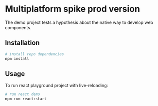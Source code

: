 # Multiplatform spike prod version

The demo project tests
a hypothesis about the native way to develop web components.

## Installation

```bash
# install repo dependencies
npm install
```

## Usage

To run react playground project with live-reloading:
```bash
# run react demo
npm run react:start
```
